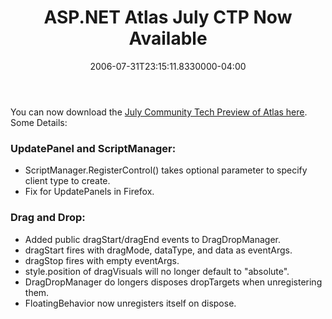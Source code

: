 ﻿---
title: ASP.NET Atlas July CTP Now Available
date: "2006-07-31T23:15:11.8330000-04:00"
description: "You can now download the [July Community Tech Preview of Atlas here](http://atlas.asp.net/default.aspx?tabid=47&subtabid=471). Some Details:"
featuredImage: img/20140-2-featured.png
---

You can now download the [July Community Tech Preview of Atlas here](http://atlas.asp.net/default.aspx?tabid=47&subtabid=471). Some Details:

### UpdatePanel and ScriptManager:

* ScriptManager.RegisterControl() takes optional parameter to specify client type to create.
* Fix for UpdatePanels in Firefox.

### Drag and Drop:

* Added public dragStart/dragEnd events to DragDropManager.
* dragStart fires with dragMode, dataType, and data as eventArgs.
* dragStop fires with empty eventArgs.
* style.position of dragVisuals will no longer default to "absolute".
* DragDropManager do longers disposes dropTargets when unregistering them.
* FloatingBehavior now unregisters itself on dispose.


